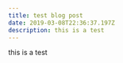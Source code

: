 ```yaml
---
title: test blog post
date: 2019-03-08T22:36:37.197Z
description: this is a test
---
```

this is a test

